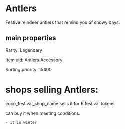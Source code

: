 # Antlers

Festive reindeer antlers that remind you of snowy days.

## main properties

Rarity: Legendary

Item uid: Antlers Accessory

Sorting priority: 15400

# shops selling Antlers:

coco_festival_shop_name sells it for 6 festival tokens.

  can buy it when meeting conditions: 

    - it is winter